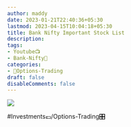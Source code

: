 ```yaml
---
author: maddy
date: 2023-01-21T22:40:36+05:30
lastmod: 2023-04-15T10:04:18+05:30
title: Bank Nifty Important Stock List
description: 
tags:
- Youtube📺
- Bank-Nifty🏦
categories: 
- 🤹Options-Trading
draft: false
disableComments: false
---
```

![](https://i.imgur.com/BkNjb0q.jpg)

#Investments💷/Options-Trading🎛️